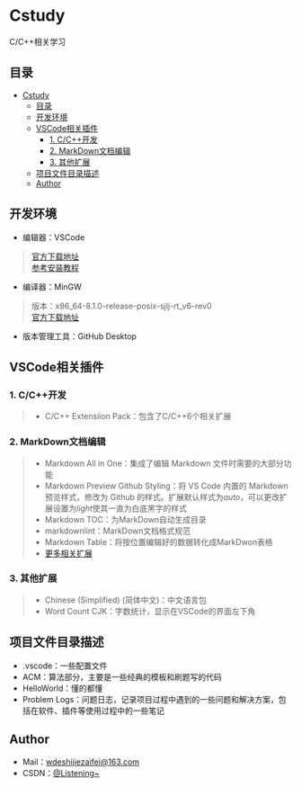 # Cstudy

C/C++相关学习  

## 目录
<!-- TOC -->

- [Cstudy](#cstudy)
  - [目录](#目录)
  - [开发环境](#开发环境)
  - [VSCode相关插件](#vscode相关插件)
    - [1. C/C++开发](#1-cc开发)
    - [2. MarkDown文档编辑](#2-markdown文档编辑)
    - [3. 其他扩展](#3-其他扩展)
  - [项目文件目录描述](#项目文件目录描述)
  - [Author](#author)

<!-- /TOC -->

## 开发环境

- 编辑器：VSCode  

> [官方下载地址](https://code.visualstudio.com/)  
> [参考安装教程](https://blog.csdn.net/weixin_48468423/article/details/118950592?ops_request_misc=%257B%2522request%255Fid%2522%253A%2522165552732616781818794176%2522%252C%2522scm%2522%253A%252220140713.130102334..%2522%257D&request_id=165552732616781818794176&biz_id=0&utm_medium=distribute.pc_search_result.none-task-blog-2~all~top_positive~default-1-118950592-null-null.142^v17^pc_search_result_control_group,157^v15^new_3&utm_term=vscode&spm=1018.2226.3001.4187)  

- 编译器：MinGW  

> 版本：x86_64-8.1.0-release-posix-sjlj-rt_v6-rev0  
> [官方下载地址](https://sourceforge.net/projects/mingw-w64/files/mingw-w64/mingw-w64-release/)

- 版本管理工具：GitHub Desktop  

## VSCode相关插件

### 1. C/C++开发

> - C/C++  Extensiion Pack：包含了C/C++6个相关扩展
>
### 2. MarkDown文档编辑

> - Markdown All in One：集成了编辑 Markdown 文件时需要的大部分功能
> - Markdown Preview Github Styling：将 VS Code 内置的 Markdown 预览样式，修改为 Github 的样式。扩展默认样式为*auto*，可以更改扩展设置为*light*使其一直为白底黑字的样式
> - Markdown TOC：为MarkDown自动生成目录
> - markdownlint：MarkDown文档格式规范
> - Markdown Table：将按位置编辑好的数据转化成MarkDwon表格
> - [更多相关扩展](https://blog.csdn.net/m0_49270962/article/details/119707486)

### 3. 其他扩展
>
> - Chinese (Simplified) (简体中文)：中文语言包
> - Word Count CJK：字数统计，显示在VSCode的界面左下角

## 项目文件目录描述

- .vscode：一些配置文件
- ACM：算法部分，主要是一些经典的模板和刷题写的代码
- HelloWorld：懂的都懂  
- Problem Logs：问题日志，记录项目过程中遇到的一些问题和解决方案，包括在软件、插件等使用过程中的一些笔记

## Author

- Mail：wdeshijiezaifei@163.com  
- CSDN：[@Listening~](https://blog.csdn.net/listenhhh?spm=1010.2135.3001.5343)
